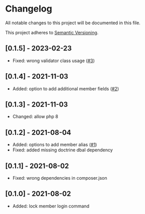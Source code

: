 # Changelog
All notable changes to this project will be documented in this file.

This project adheres to [Semantic Versioning](https://semver.org/spec/v2.0.0.html).

## [0.1.5] - 2023-02-23
- Fixed: wrong validator class usage ([#3])

## [0.1.4] - 2021-11-03
- Added: option to add additional member fields ([#2])

## [0.1.3] - 2021-11-03
- Changed: allow php 8

## [0.1.2] - 2021-08-04
- Added: options to add member alias ([#1])
- Fixed: added missing doctrine dbal dependency

## [0.1.1] - 2021-08-02
- Fixed: wrong dependencies in composer.json

## [0.1.0] - 2021-08-02
- Added: lock member login command


[#3]: https://github.com/heimrichhannot/contao-advanced-member-bundle/issues/3
[#2]: https://github.com/heimrichhannot/contao-advanced-member-bundle/pull/2
[#1]: https://github.com/heimrichhannot/contao-advanced-member-bundle/pull/1
